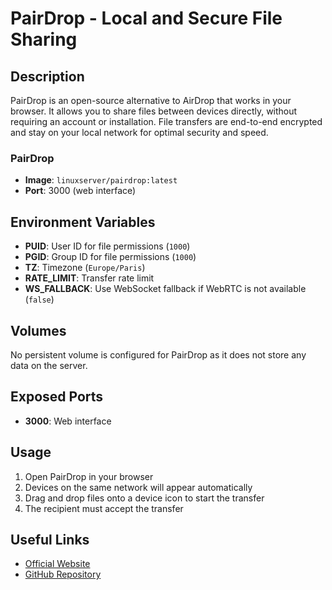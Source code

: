 # PairDrop - Local and Secure File Sharing

## Description

PairDrop is an open-source alternative to AirDrop that works in your browser. It allows you to share files between devices directly, without requiring an account or installation. File transfers are end-to-end encrypted and stay on your local network for optimal security and speed.

### PairDrop

- **Image**: `linuxserver/pairdrop:latest`
- **Port**: 3000 (web interface)

## Environment Variables

- **PUID**: User ID for file permissions (`1000`)
- **PGID**: Group ID for file permissions (`1000`)
- **TZ**: Timezone (`Europe/Paris`)
- **RATE_LIMIT**: Transfer rate limit
- **WS_FALLBACK**: Use WebSocket fallback if WebRTC is not available (`false`)

## Volumes

No persistent volume is configured for PairDrop as it does not store any data on the server.

## Exposed Ports

- **3000**: Web interface

## Usage

1. Open PairDrop in your browser
2. Devices on the same network will appear automatically
3. Drag and drop files onto a device icon to start the transfer
4. The recipient must accept the transfer

## Useful Links

- [Official Website](https://pairdrop.net/)
- [GitHub Repository](https://github.com/schlagmichdoch/PairDrop)
